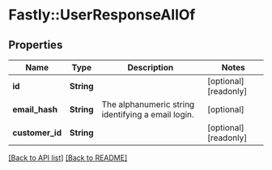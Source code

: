 # Fastly::UserResponseAllOf

## Properties

| Name | Type | Description | Notes |
| ---- | ---- | ----------- | ----- |
| **id** | **String** |  | [optional][readonly] |
| **email_hash** | **String** | The alphanumeric string identifying a email login. | [optional] |
| **customer_id** | **String** |  | [optional][readonly] |

[[Back to API list]](../../README.md#endpoints) [[Back to README]](../../README.md)

